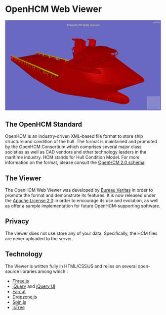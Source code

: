 
OpenHCM Web Viewer
==================

![Screenshot from the viewer displaying an Offshore Supply Vessel's OpenHCM model](img/webviewer-screenshot.png)


The OpenHCM Standard
--------------------
OpenHCM is an industry-driven XML-based file format to store ship structure and condition of the hull. The format is maintained and promoted by the OpenHCM Consortium which comprises several major class societies as well as CAD vendors and other technology leaders in the maritime industry. HCM stands for Hull Condition Model.
For more information on the format, please consult the [OpenHCM 2.0 schema](https://openhcmstandard.github.io/Data-Format/).


The Viewer
----------
The OpenHCM Web Viewer was developed by [Bureau Veritas](http://www.bureauveritas.com) in order to promote the format and demonstrate its features. It is now released under the [Apache License 2.0](http://www.apache.org/licenses/LICENSE-2.0) in order to encourage its use and evolution, as well as offer a sample implementation for future OpenHCM-supporting software.


Privacy
-------
The viewer does not use store any of your data. Specifically, the HCM files are never uploaded to the server.


Technology
----------
The Viewer is written fully in HTML/CSS/JS and relies on several open-source libraries among which :
* [Three.js](http://threejs.org)
* [jQuery](https://jquery.com/) and [jQuery UI](https://jqueryui.com/)
* [Earcut](https://github.com/mapbox/earcut)
* [Dropzone.js](http://www.dropzonejs.com/)
* [Spin.js](http://spin.js.org)
* [jsTree](https://www.jstree.com/)

